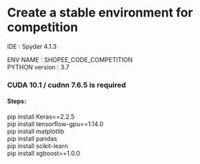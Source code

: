# Create a stable environment for competition

IDE : Spyder 4.1.3

ENV NAME : SHOPEE_CODE_COMPETITION  
PYTHON version : 3.7

### CUDA 10.1 / cudnn 7.6.5 is required

#### Steps:
  pip install Keras==2.2.5  
  pip install tensorflow-gpu==1.14.0  
  pip install matplotlib  
  pip install pandas  
  pip install scikit-learn  
  pip install xgboost==1.0.0  
